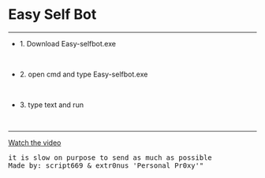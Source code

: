 <h1>Easy Self Bot</h1>
<hr>
<ul><li>1. Download Easy-selfbot.exe</li></ul><br>
<ul><li>2. open cmd and type Easy-selfbot.exe</li></ul><br>
<ul><li>3. type text and run</li></ul><br><hr>
<a href="https://cdn.discordapp.com/attachments/1215835526754599064/1215842114206695434/2024-03-09_03-08-22.mp4?ex=65fe3835&is=65ebc335&hm=c210c8def3a55f29c0bbff0f82ee2b54c3286de23951d99fe8ec91ed929fa222&4" target="_blank">Watch the video</a>
<pre>it is slow on purpose to send as much as possible<br>Made by: script669 & extr0nus 'Personal Pr0xy'"</pre>
